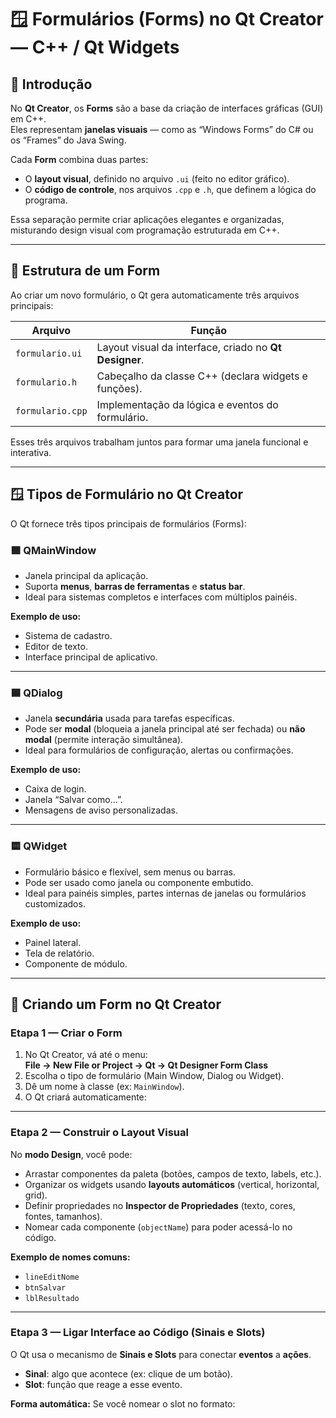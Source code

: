 # 🪟 Formulários (Forms) no Qt Creator — C++ / Qt Widgets

## 📖 Introdução

No **Qt Creator**, os **Forms** são a base da criação de interfaces gráficas (GUI) em C++.  
Eles representam **janelas visuais** — como as “Windows Forms” do C# ou os “Frames” do Java Swing.

Cada **Form** combina duas partes:
- O **layout visual**, definido no arquivo `.ui` (feito no editor gráfico).
- O **código de controle**, nos arquivos `.cpp` e `.h`, que definem a lógica do programa.

Essa separação permite criar aplicações elegantes e organizadas, misturando design visual com programação estruturada em C++.

---

## 🧱 Estrutura de um Form

Ao criar um novo formulário, o Qt gera automaticamente três arquivos principais:

| Arquivo | Função |
|----------|--------|
| `formulario.ui` | Layout visual da interface, criado no **Qt Designer**. |
| `formulario.h` | Cabeçalho da classe C++ (declara widgets e funções). |
| `formulario.cpp` | Implementação da lógica e eventos do formulário. |

Esses três arquivos trabalham juntos para formar uma janela funcional e interativa.

---

## 🪟 Tipos de Formulário no Qt Creator

O Qt fornece três tipos principais de formulários (Forms):

### 🟩 QMainWindow
- Janela principal da aplicação.  
- Suporta **menus**, **barras de ferramentas** e **status bar**.  
- Ideal para sistemas completos e interfaces com múltiplos painéis.  

**Exemplo de uso:**
- Sistema de cadastro.
- Editor de texto.
- Interface principal de aplicativo.

---

### 🟦 QDialog
- Janela **secundária** usada para tarefas específicas.  
- Pode ser **modal** (bloqueia a janela principal até ser fechada) ou **não modal** (permite interação simultânea).  
- Ideal para formulários de configuração, alertas ou confirmações.

**Exemplo de uso:**
- Caixa de login.
- Janela “Salvar como...”.
- Mensagens de aviso personalizadas.

---

### 🟨 QWidget
- Formulário básico e flexível, sem menus ou barras.  
- Pode ser usado como janela ou componente embutido.  
- Ideal para painéis simples, partes internas de janelas ou formulários customizados.

**Exemplo de uso:**
- Painel lateral.
- Tela de relatório.
- Componente de módulo.

---

## 🎨 Criando um Form no Qt Creator

### Etapa 1 — Criar o Form
1. No Qt Creator, vá até o menu:  
   **File → New File or Project → Qt → Qt Designer Form Class**
2. Escolha o tipo de formulário (Main Window, Dialog ou Widget).
3. Dê um nome à classe (ex: `MainWindow`).
4. O Qt criará automaticamente:


---

### Etapa 2 — Construir o Layout Visual
No **modo Design**, você pode:
- Arrastar componentes da paleta (botões, campos de texto, labels, etc.).
- Organizar os widgets usando **layouts automáticos** (vertical, horizontal, grid).
- Definir propriedades no **Inspector de Propriedades** (texto, cores, fontes, tamanhos).
- Nomear cada componente (`objectName`) para poder acessá-lo no código.

**Exemplo de nomes comuns:**
- `lineEditNome`
- `btnSalvar`
- `lblResultado`

---

### Etapa 3 — Ligar Interface ao Código (Sinais e Slots)
O Qt usa o mecanismo de **Sinais e Slots** para conectar **eventos** a **ações**.

- **Sinal**: algo que acontece (ex: clique de um botão).
- **Slot**: função que reage a esse evento.

**Forma automática:**
Se você nomear o slot no formato:
